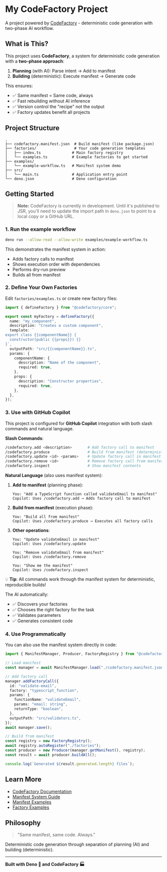 # My CodeFactory Project

A project powered by [CodeFactory](https://github.com/atzufuki/codefactory) - deterministic code generation with two-phase AI workflow.

## What is This?

This project uses **CodeFactory**, a system for deterministic code generation with a **two-phase approach**:

1. **Planning** (with AI): Parse intent → Add to manifest
2. **Building** (deterministic): Execute manifest → Generate code

This ensures:
- ✅ Same manifest = Same code, always
- ✅ Fast rebuilding without AI inference
- ✅ Version control the "recipe" not the output
- ✅ Factory updates benefit all projects

## Project Structure

```
.
├── codefactory.manifest.json  # Build manifest (like package.json)
├── factories/                 # Your code generation templates
│   ├── index.ts              # Main factory registry
│   └── examples.ts           # Example factories to get started
├── examples/
│   └── example-workflow.ts   # Manifest system demo
├── src/
│   └── main.ts               # Application entry point
└── deno.json                 # Deno configuration
```

## Getting Started

> **Note:** CodeFactory is currently in development. Until it's published to JSR, you'll need to update the import path in `deno.json` to point to a local copy or a GitHub URL.

### 1. Run the example workflow

```bash
deno run --allow-read --allow-write examples/example-workflow.ts
```

This demonstrates the manifest system in action:
- Adds factory calls to manifest
- Shows execution order with dependencies
- Performs dry-run preview
- Builds all from manifest

### 2. Define Your Own Factories

Edit `factories/examples.ts` or create new factory files:

```typescript
import { defineFactory } from "@codefactory/core";

export const myFactory = defineFactory({
  name: "my_component",
  description: "Creates a custom component",
  template: `
export class {{componentName}} {
  constructor(public {{props}}) {}
}`,
  outputPath: "src/{{componentName}}.ts",
  params: {
    componentName: {
      description: "Name of the component",
      required: true,
    },
    props: {
      description: "Constructor properties",
      required: true,
    },
  },
});
```

### 3. Use with GitHub Copilot

This project is configured for **GitHub Copilot** integration with both slash commands and natural language.

**Slash Commands**:
```bash
/codefactory.add <description>       # Add factory call to manifest
/codefactory.produce                 # Build from manifest (deterministic)
/codefactory.update <id> <params>    # Update factory call in manifest
/codefactory.remove <id>             # Remove factory call from manifest
/codefactory.inspect                 # Show manifest contents
```

**Natural Language** (also uses manifest system):

1. **Add to manifest** (planning phase):
   ```
   You: "Add a TypeScript function called validateEmail to manifest"
   Copilot: Uses /codefactory.add → Adds factory call to manifest
   ```

2. **Build from manifest** (execution phase):
   ```
   You: "Build all from manifest"
   Copilot: Uses /codefactory.produce → Executes all factory calls
   ```

3. **Other operations**:
   ```
   You: "Update validateEmail in manifest"
   Copilot: Uses /codefactory.update
   
   You: "Remove validateEmail from manifest"
   Copilot: Uses /codefactory.remove
   
   You: "Show me the manifest"
   Copilot: Uses /codefactory.inspect
   ```

💡 **Tip**: All commands work through the manifest system for deterministic, reproducible builds!

The AI automatically:
- ✅ Discovers your factories
- ✅ Chooses the right factory for the task
- ✅ Validates parameters
- ✅ Generates consistent code

### 4. Use Programmatically

You can also use the manifest system directly in code:

```typescript
import { ManifestManager, Producer, FactoryRegistry } from "@codefactory/core";

// Load manifest
const manager = await ManifestManager.load("./codefactory.manifest.json");

// Add factory call
manager.addFactoryCall({
  id: "validate-email",
  factory: "typescript_function",
  params: {
    functionName: "validateEmail",
    params: "email: string",
    returnType: "boolean",
  },
  outputPath: "src/validators.ts",
});
await manager.save();

// Build from manifest
const registry = new FactoryRegistry();
await registry.autoRegister("./factories");
const producer = new Producer(manager.getManifest(), registry);
const result = await producer.buildAll();

console.log(`Generated ${result.generated.length} files`);
```

## Learn More

- [CodeFactory Documentation](https://github.com/atzufuki/codefactory)
- [Manifest System Guide](https://github.com/atzufuki/codefactory/blob/main/docs/manifest-system.md)
- [Manifest Examples](./examples/MANIFEST_EXAMPLES.md)
- [Factory Examples](./factories/examples.ts)

## Philosophy

> "Same manifest, same code. Always."

Deterministic code generation through separation of planning (AI) and building (deterministic).

---

**Built with Deno 🦕 and CodeFactory 🏭**
